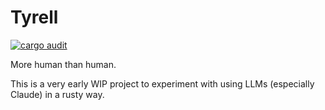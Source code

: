 # Tyrell

[![cargo audit](https://github.com/hyperprior/tyrell/actions/workflows/audit.yaml/badge.svg?branch=main)](https://github.com/hyperprior/tyrell/actions/workflows/audit.yaml)

More human than human.

This is a very early WIP project to experiment with using LLMs (especially Claude) in a rusty way.

